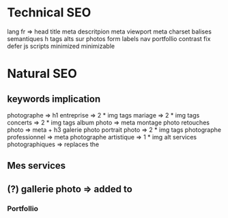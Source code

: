 
# Technical SEO

lang fr => <html>
head title
meta descritpion
meta viewport
meta charset
balises semantiques
h tags
alts sur photos
form labels
nav portfollio contrast fix
defer js scripts
minimized minimizable

<!-- Img sizes -->
<!-- img formats -->

# Natural SEO

## keywords implication

photographe => h1
entreprise => 2 * img tags
mariage => 2 * img tags
concerts => 2 * img tags
album photo => meta
montage photo 
retouches photo => meta + h3
galerie photo 
portrait photo => 2 * img tags
photographe professionnel => meta
photographe artistique => 1 * img alt
services photographiques => replaces the <h2> Mes services <h2> (?)
gallerie photo => added to <h3> Portfollio <h3>

